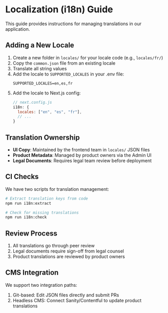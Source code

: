# Localization (i18n) Guide

This guide provides instructions for managing translations in our application.

## Adding a New Locale

1. Create a new folder in `locales/` for your locale code (e.g., `locales/fr/`)
2. Copy the `common.json` file from an existing locale
3. Translate all string values
4. Add the locale to `SUPPORTED_LOCALES` in your .env file:
   ```
   SUPPORTED_LOCALES=en,es,fr
   ```
5. Add the locale to Next.js config:
   ```js
   // next.config.js
   i18n: {
     locales: ["en", "es", "fr"],
     // ...
   }
   ```

## Translation Ownership

- **UI Copy**: Maintained by the frontend team in `locales/` JSON files
- **Product Metadata**: Managed by product owners via the Admin UI
- **Legal Documents**: Requires legal team review before deployment

## CI Checks

We have two scripts for translation management:

```bash
# Extract translation keys from code
npm run i18n:extract

# Check for missing translations
npm run i18n:check
```

## Review Process

1. All translations go through peer review
2. Legal documents require sign-off from legal counsel
3. Product translations are reviewed by product owners

## CMS Integration

We support two integration paths:
1. Git-based: Edit JSON files directly and submit PRs
2. Headless CMS: Connect Sanity/Contentful to update product translations
